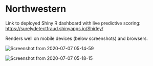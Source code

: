 # Northwestern
Link to deployed Shiny R dashboard with live predictive scoring: https://surelydetectfraud.shinyapps.io/Shirley/

Renders well on mobile devices (below screenshots) and browsers.

![Screenshot from 2020-07-07 05-14-59](https://user-images.githubusercontent.com/43254758/86779883-e90a5680-c010-11ea-9687-db3d22b983f3.png)

![Screenshot from 2020-07-07 05-18-15](https://user-images.githubusercontent.com/43254758/86780155-48686680-c011-11ea-8f75-3f731321c0a6.png)
